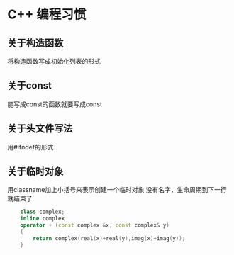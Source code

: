 # C++ 编程习惯

## 关于构造函数

将构造函数写成初始化列表的形式

## 关于const

能写成const的函数就要写成const

## 关于头文件写法

用#ifndef的形式

## 关于临时对象

用classname加上小括号来表示创建一个临时对象
没有名字，生命周期到下一行就结束了

```C++
    class complex;
    inline complex
    operator + (const complex &x, const complex& y)
    {
        return complex(real(x)+real(y),imag(x)+imag(y));
    }
```